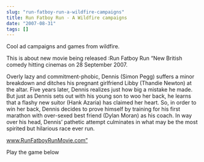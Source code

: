 ```yaml
---
slug: "run-fatboy-run-a-wildfire-campaigns"
title: Run Fatboy Run - A Wildfire campaigns
date: "2007-08-31"
tags: []
---
```

Cool ad campaigns and games from wildfire.

This is about  new movie being released :Run Fatboy Run
“New British comedy hitting cinemas on 28 September 2007.

Overly lazy and commitment-phobic, Dennis (Simon Pegg) suffers a minor breakdown and ditches his pregnant girlfriend Libby (Thandie Newton) at the altar. Five years later, Dennis realizes just how big a mistake he made. But just as Dennis sets out with his young son to woo her back, he learns that a flashy new suitor (Hank Azaria) has claimed her heart. So, in order to win her back, Dennis decides to prove himself by training for his first marathon with over-sexed best friend (Dylan Moran) as his coach. In way over his head, Dennis’ pathetic attempt culminates in what may be the most spirited but hilarious race ever run.

www.RunFatboyRunMovie.com”

Play the game below 
